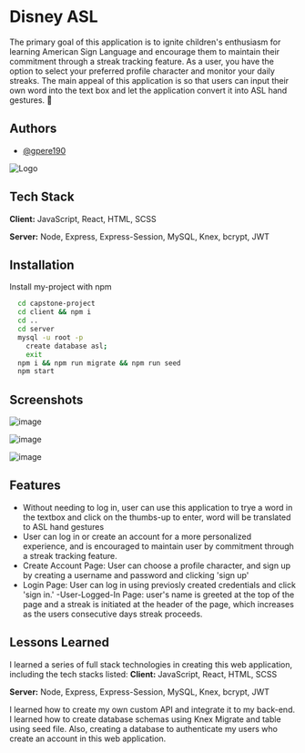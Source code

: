 # Disney ASL

The primary goal of this application is to ignite children's enthusiasm for learning American Sign Language and encourage them to maintain their commitment through a streak tracking feature. As a user, you have the option to select your preferred profile character and monitor your daily streaks. The main appeal of this application is so that users can input their own word into the text box and let the application convert it into ASL hand gestures. 🤟

## Authors

- [@gpere190](https://www.github.com/gpere190)

![Logo](https://user-images.githubusercontent.com/41925770/275376322-f03d39a1-5228-440f-b715-076af467180f.png)

## Tech Stack

**Client:** JavaScript, React, HTML, SCSS

**Server:** Node, Express, Express-Session, MySQL, Knex, bcrypt, JWT

## Installation

Install my-project with npm

```bash
  cd capstone-project
  cd client && npm i
  cd ..
  cd server
  mysql -u root -p
    create database asl;
    exit
  npm i && npm run migrate && npm run seed
  npm start
```

## Screenshots

![image](https://github.com/gpere190/Capstone-Project/assets/41925770/496ae607-7b81-4d1d-b1af-1719fc2c33c6)

![image](https://github.com/gpere190/Capstone-Project/assets/41925770/12bf66f0-2581-45a9-a418-f96df147ff59)

![image](https://github.com/gpere190/Capstone-Project/assets/41925770/90c0b857-b61a-4e05-90de-2348b1a3b7d3)

## Features

- Without needing to log in, user can use this application to trye a word in the textbox and click on the thumbs-up to enter, word will be translated to ASL hand gestures
- User can log in or create an account for a more personalized experience, and is encouraged to maintain user by commitment through a streak tracking feature.
- Create Account Page: User can choose a profile character, and sign up by creating a username and password and clicking 'sign up'
- Login Page: User can log in using previosly created credentials and click 'sign in.'
  -User-Logged-In Page: user's name is greeted at the top of the page and a streak is initiated at the header of the page, which increases as the users consecutive days streak proceeds.

## Lessons Learned

I learned a series of full stack technologies in creating this web application, including the tech stacks listed:
**Client:** JavaScript, React, HTML, SCSS

**Server:** Node, Express, Express-Session, MySQL, Knex, bcrypt, JWT

I learned how to create my own custom API and integrate it to my back-end. I learned how to create database schemas using Knex Migrate and table using seed file. Also, creating a database to authenticate my users who create an account in this web application.

